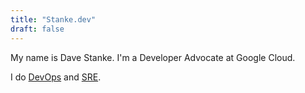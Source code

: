 ```yaml
---
title: "Stanke.dev"
draft: false
---
```


My name is Dave Stanke. I'm a Developer Advocate at Google Cloud.

I do [DevOps](https://cloud.google.com/devops/) and [SRE](https://google.com/sre).
